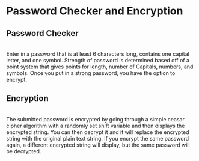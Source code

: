<h1>Password Checker and Encryption</h1>

<h2>Password Checker</h2><br>
Enter in a password that is at least 6 characters long, contains one capital letter, and one symbol. Strength of password is determined based off of a point system that gives points for length, number of Capitals, numbers, and symbols. Once you put in a strong password, you have the option to encrypt.

<h2>Encryption</h2><br>
The submitted password is encrypted by going through a simple ceasar cipher algorithm with a randomly set shift variable and then displays the encrypted string. You can then decrypt it and it will replace the encrypted string with the original plain text string. If you encrypt the same password again, a different encrypted string will display, but the same password will be decrypted.
